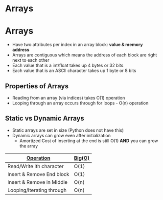 # Arrays


# Arrays

- Have two attributes per index in an array block: **value & memory address**
- Arrays are contiguous which means the address of each block are right next to each other
- Each value that is a int/float takes up 4 bytes or 32 bits
- Each value that is an ASCII character takes up 1 byte or 8 bits

 


## Properties of Arrays

- Reading from an array (via indices) takes O(1) operation
- Looping through an array occurs through for loops - O(n) operation

## Static vs Dynamic Arrays

- Static arrays are set in size (Python does not have this)
- Dynamic arrays can grow even after initialization
	- Amortized Cost of inserting at the end is still O(1) **AND** you can grow the array

| <u>**Operation**</u>      | <u>**Big(O)**</u> |
| ------------------------- | ----------------- |
| Read/Write ith character  | O(1)              |
| Insert & Remove End block | O(1)              |
| Insert & Remove in Middle | O(n)              |
| Looping/Iterating through | O(n)              |

